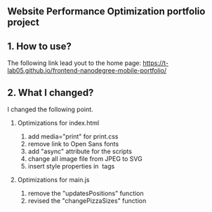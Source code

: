 ## Website Performance Optimization portfolio project

## 1. How to use?
The following link lead yout to the home page:
  https://t-lab05.github.io/frontend-nanodegree-mobile-portfolio/
  
## 2. What I changed?
  I changed the following point.
 1. Optimizations for index.html
    1. add media="print" for print.css
    2. remove link to Open Sans fonts
    3. add "async" attribute for the scripts 
    4. change all image file from JPEG to SVG
    5. insert style properties in <img> tags
    
 2. Optimizations for main.js
    1. remove the "updatesPositions" function
    2. revised the "changePizzaSizes" function
      
    
